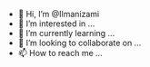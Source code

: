 - 👋 Hi, I’m @Ilmanizami
- 👀 I’m interested in ...
- 🌱 I’m currently learning ...
- 💞️ I’m looking to collaborate on ...
- 📫 How to reach me ...

<!---
Ilmanizami/Ilmanizami is a ✨ special ✨ repository because its `README.md` (this file) appears on your GitHub profile.
You can click the Preview link to take a look at your changes.
--->

